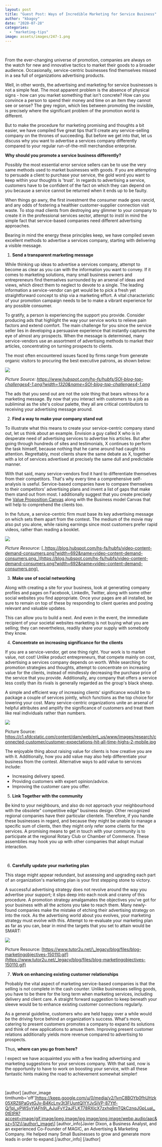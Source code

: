 ```yaml
---
layout: post
title: "Guest Post: Ways of Incredible Marketing for Service Business"
author: "kbagoy"
date: "2020-07-28"
categories: 
  - "marketing-tips"
image: assets/images/247-1.png
---
```


 

From the ever-changing universe of promotion, companies are always on the watch for new and innovative tactics to market their goods to a broader audience. Occasionally, service-centric businesses find themselves missed in a sea full of organizations advertising products.

Well, in other words, the advertising and marketing for service businesses is not a simple feat. The most apparent problem is the absence of physical signs - how can you market something that isn't concrete? How can you convince a person to spend their money and time on an item they cannot see or sense? The grey region, which lies between promoting the invisible, is precisely where the significant problem of the promotion world is different.

But to make the procedure for marketing promising and thoughts a bit easier, we have compiled five great tips that'll create any service-selling company on the thrones of succeeding. But before we get into that, let us discuss why you want to advertise a services company differently compared to your regular run-of-the-mill merchandise enterprise.

**Why should you promote a service business differently?**

Possibly the most essential error service sellers can be to use the very same methods used to market businesses with goods. If you are attempting to persuade a client to purchase your service, the gold word you want to keep within your thoughts is 'trust'. In regards to advertising a service, customers have to be confident of the fact on which they can depend on you because a service cannot be returned when it ends up to be faulty.

When things go awry, the first investment the consumer made goes rancid, and any odds of fostering a healthier customer-supplier connection visit waste. To stop mad clients from destroying any glimmer to your company to create it in the professional services sector, attempt to instil in mind the simple fact that service-based companies need different advertising approaches.

Bearing in mind the energy these principles keep, we have compiled seven excellent methods to advertise a services company, starting with delivering a visible message.

1. **Send a transparent marketing message**

While thinking up ideas to advertise a services company, attempt to become as clear as you can with the information you want to convey. If it comes to marketing solutions, many small business owners and entrepreneurs find themselves surrounded by an arsenal of ideas and views, which direct them to neglect to devote to a single. The leading information a service-vendor can get would be to pick a fresh yet straightforward concept to ship via a marketing effort. A vital characteristic of your promotion campaign needs to be to make a vibrant experience for any possible consumer.

To gratify, a person is experiencing the support you provide. Consider producing ads that highlight the way your service works to relieve pain factors and extend comfort. The main challenge for you since the service seller lies in developing a persuasive experience that instantly captures the eye of almost any prospects. When the message is determined, many service-vendors use an assortment of advertising methods to market their articles, concentrating on turning prospects to clients.

The most often encountered issues faced by firms range from generate organic visitors to procuring the best executive patrons, as shown below:

![](images/State-of-inbound.png)

_Picture Source: https://www.hubspot.com/hs-fs/hubfs/SOI-blog-top-challenges4-1.png?width=1320&name=SOI-blog-top-challenges4-1.png_

The ads that you send out are not the sole thing that bears witness for a marketing message. By now that you interact with customers to a job as subliminal as the site's colour palette, they all are critical contributors to receiving your advertising message around.

2. **Find a way to make your company stand out**

To illustrate what this means to create your service-centric company stand out, let us think about an example. Envision a guy called X who is in desperate need of advertising services to advertise his articles. But after going through hundreds of sites and testimonials, X continues to perform the task himself, because nothing that he came around had caught his attention. Regrettably, most clients share the same debate as X, together with a lot of services advertised at precisely the same dull and predictable manner.

With that said, many service-vendors find it hard to differentiate themselves from their competitors. That's why every time a comprehensive self-analysis is useful. Service-based companies have to compare themselves to their competitors' advertising plans and invent a list of gaps that make them stand out from most. I additionally suggest that you create precisely the [Value Proposition Canvas](https://www.alcorfund.com/insight/what-is-the-value-proposition-canvas/) along with the Business model Canvas that will help to comprehend the clients too. 

In the future, a service-centric firm must base its key advertising message on which sets them apart from the contest. The medium of the movie may also put you alone, while raising earnings since most customers prefer rapid videos, rather than reading a booklet.

![](images/Graph.png)

_Picture Resource:_ [_https://blog.hubspot.com/hs-fs/hubfs/video-content-demand-consumers.png?width=692&name=video-content-demand-consumers.png_](https://blog.hubspot.com/hs-fs/hubfs/video-content-demand-consumers.png?width=692&name=video-content-demand-consumers.png) 

3. **Make use of social networking**

Along with creating a site for your business, look at generating company profiles and pages on Facebook, LinkedIn, Twitter, along with some other social websites you find appropriate. Once your pages are all installed, be sure to remain on top of these by responding to client queries and posting relevant and valuable updates.

This can allow you to build a next. And even in the event, the immediate recipient of your societal websites marketing is not buying what you are selling; they can nevertheless, readily share your supply with somebody they know. 

4. **Concentrate on increasing significance for the clients**

If you are a service-vendor, get one thing right. Your work is to market value, not cost! Unlike product entrepreneurs, that compete mainly on cost, advertising a services company depends on worth. While searching for promotion strategies and thoughts, attempt to concentrate on increasing value for the clients, instead of mindlessly decreasing the purchase price of the service that you provide. Additionally, any company that offers a service less costly than its rivals is generally regarded as the group's black sheep.

A simple and efficient way of increasing clients' significance would be to package a couple of services jointly, which functions as the top choice for lowering your cost. Many service-centric organizations unite an arsenal of helpful attributes and amplify the significance of customers and treat them like real individuals rather than numbers.

![](images/84.jpg)

Picture Source: https://c1.sfdcstatic.com/content/dam/web/en\_us/www/images/research/connected-customer/customer-expectations-hit-all-time-highs-2-mobile.jpg

The enjoyable thing about raising value for clients is how creative you are with it. Additionally, how you add value may also help differentiate your business from the contest. Alternative ways to add value to services include:

- Increasing delivery speed.
- Providing customers with expert opinion/advice.
- Improving the customer care you offer.

5. **Link Together with the community**

Be kind to your neighbours, and also do not approach your neighbourhood with the obsolete" competitive edge" business design. Other recognized regional companies have their particular clientele. Therefore, if you handle these businesses in regard, and because they might be unable to manage a specific sum of clients, then they might only refer some clients for the services. A promising means to get in touch with your community is to participate at the regional Rotary Club or Chamber of Commerce. These assemblies may hook you up with other companies that adopt mutual interaction.

 

6. **Carefully update your marketing plan**

This stage might appear redundant, but assessing and upgrading each part of an organization's marketing plan is your first stepping stone to victory.

A successful advertising strategy does not revolve around the way you advertise your support; it slips deep into each nook and cranny of this procedure. A promotion strategy amalgamates the objectives you've got for your business with all the actions you take to reach them. Many newly-found companies make the mistake of etching their advertising strategy on into the rock. As the advertising world about you evolves, your marketing strategy must evolve with this. Attempt to re-evaluate your marketing plan as far as you can, bear in mind the targets that you set to attain would be SMART:

![](images/SMART.gif)

Picture Resource: [https://www.tutor2u.net/\_legacy/blog/files/blog-marketingobjectives-150110.gif](https://www.tutor2u.net/_legacy/blog/files/blog-marketingobjectives-150110.gif)

7. **Work on enhancing existing customer relationships**

Probably the vital aspect of marketing service-based companies is that the selling is not complete in the cash counter. Unlike businesses selling goods, you have to be there for the long term when marketing services, including delivery and client care. A straight forward suggestion to keep beneath your sleeve would be to enhance existing customer connections regularly.

As a general guideline, customers who are held happy over a while would be the driving force behind an organization's success. What's more, catering to present customers promotes a company to expand its solutions and think of new applications to amuse them. Improving present customer relations additionally yields more revenue compared to advertising to prospects.

Thus, **where can you go from here?**

I expect we have acquainted you with a few leading advertising and marketing suggestions for your services company. With that said, now is the opportunity to have to work on boosting your service, with all these fantastic hints making the road to achievement somewhat simpler!

 

\[author\] \[author\_image timthumb='off'\]https://keep.google.com/u/0/media/v2/1vnC8BOYb0fhUHzk05XRZ6PaGytGJv-B4KcLnv3t3FUuntQlYYJvSiVP-87Ytf-Q/1p\_yPWSyYjAFh9\_AJuiFvY2aJFLKT78RXIcX7zxhq9mTQkCznqJGpLua\_0tEtPA?accept=image/gif,image/jpeg,image/jpg,image/png,image/webp,audio/aac&sz=512\[/author\_image\] \[author\_info\]Javier Dixon, a Business Analyst, and an experienced Co-Founder of MAGIC, an Advertising & Marketing Company. He helped many Small Businesses to grow and generate more leads in order to expand.\[/author\_info\] \[/author\]
